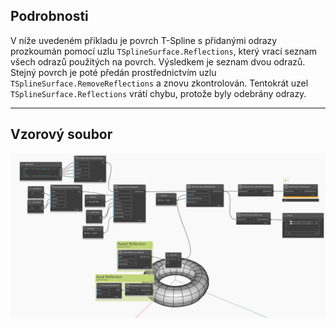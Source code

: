 ## Podrobnosti
V níže uvedeném příkladu je povrch T-Spline s přidanými odrazy prozkoumán pomocí uzlu `TSplineSurface.Reflections`, který vrací seznam všech odrazů použitých na povrch. Výsledkem je seznam dvou odrazů. Stejný povrch je poté předán prostřednictvím uzlu `TSplineSurface.RemoveReflections` a znovu zkontrolován. Tentokrát uzel `TSplineSurface.Reflections` vrátí chybu, protože byly odebrány odrazy.
___
## Vzorový soubor

![TSplineSurface.Reflections](./Autodesk.DesignScript.Geometry.TSpline.TSplineSurface.Reflections_img.jpg)
